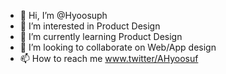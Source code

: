- 👋 Hi, I’m @Hyoosuph
- 👀 I’m interested in Product Design 
- 🌱 I’m currently learning Product Design 
- 💞️ I’m looking to collaborate on Web/App design 
- 📫 How to reach me www.twitter/AHyoosuf

<!---
Hyoosuph/Hyoosuph is a ✨ special ✨ repository because its `README.md` (this file) appears on your GitHub profile.
You can click the Preview link to take a look at your changes.
--->
